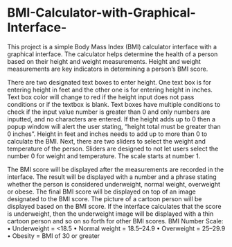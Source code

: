 # BMI-Calculator-with-Graphical-Interface-
This project is a simple Body Mass Index (BMI) calculator interface with a graphical interface. The calculator helps determine the 
health of a person based on their height and weight measurements. Height and weight measurements are key indicators in determining 
a person’s BMI score. 

There are two designated text boxes to enter height. One text box is for entering height in feet and the other one is for entering 
height in inches. Text box color will change to red if the height input does not pass conditions or if the textbox is blank. Text boxes 
have multiple conditions to check if the input value number is greater than 0 and only numbers are inputted, and no characters are entered. 
If the height adds up to 0 then a popup window will alert the user stating, “height total must be greater than 0 inches”. Height in feet and 
inches needs to add up to more than 0 to calculate the BMI. Next, there are two sliders to select the weight and temperature of the person. 
Sliders are designed to not let users select the number 0 for weight and temperature. The scale starts at number 1.

The BMI score will be displayed after the measurements are recorded in the interface. The result will be displayed with a number and a phrase 
stating whether the person is considered underweight, normal weight, overweight or obese. The final BMI score will be displayed on top of an 
image designated to the BMI score. The picture of a cartoon person will be displayed based on the BMI score. If the interface calculates that
the score is underweight, then the underweight image will be displayed with a thin cartoon person and so on so forth for other BMI scores. 
BMI Number Scale: • Underweight = <18.5 • Normal weight = 18.5–24.9 • Overweight = 25–29.9 • Obesity = BMI of 30 or greater
